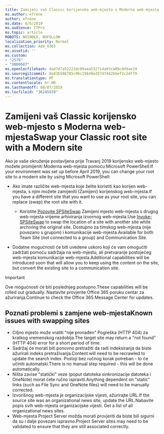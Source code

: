 ```yaml
---
title: Zamijeni vaš Classic korijensko web-mjesto s Moderna web-mjesta
ms.author: efrene
author: efrene
ms.date: 8/6/2019
ms.audience: ITPro
ms.topic: article
ROBOTS: NOINDEX, NOFOLLOW
localization_priority: Normal
ms.collection: Adm_O365
ms.assetid: ''
ms.custom:
- "2579"
- "9000687"
ms.openlocfilehash: dad7d7a52222dc09aea532714a93ca89c0d9ae19
ms.sourcegitcommit: 8a83b508785c96c19648ed574f442bbef2c2dff9
ms.translationtype: MT
ms.contentlocale: hr-HR
ms.lasthandoff: 08/07/2019
ms.locfileid: "36245939"
---
```

# <a name="swap-your-classic-root-site-with-a-modern-site"></a><span data-ttu-id="3cd22-102">Zamijeni vaš Classic korijensko web-mjesto s Moderna web-mjesta</span><span class="sxs-lookup"><span data-stu-id="3cd22-102">Swap your Classic root site with a Modern site</span></span>

<span data-ttu-id="3cd22-103">Ako je vaše okruženje postavljena prije Travanj 2019 korijensko web-mjesto možete promijeniti Moderna web-mjesta pomoću Microsoft PowerShell:</span><span class="sxs-lookup"><span data-stu-id="3cd22-103">If your environment was set up before April 2019, you can change your root site to a modern site by using Microsoft PowerShell:</span></span>

- <span data-ttu-id="3cd22-104">Ako imate različite web-mjesta koje želite koristiti kao korijen web-mjesta, s njim možete zamijeniti (Zamijeni) korijenskog web-mjesta.</span><span class="sxs-lookup"><span data-stu-id="3cd22-104">If you have a different site that you want to use as your root site, you can replace (swap) the root site with it.</span></span> 
    - <span data-ttu-id="3cd22-105">Koristite [Pozovite SPSiteSwap](https://docs.microsoft.com/powershell/module/sharepoint-online/invoke-spositeswap?view=sharepoint-ps) Zamijeni mjesto web-mjesta s drugog web-mjesta vrijeme arhiviranja izvornog web-mjesta.</span><span class="sxs-lookup"><span data-stu-id="3cd22-105">Use [Invoke-SPSiteSwap](https://docs.microsoft.com/powershell/module/sharepoint-online/invoke-spositeswap?view=sharepoint-ps) to swap the location of a site with another site while archiving the original site.</span></span> <span data-ttu-id="3cd22-106">Dostupno za timskog web-mjesta (nije povezano s grupom) i komunikacije web-mjesta.</span><span class="sxs-lookup"><span data-stu-id="3cd22-106">Available for both Team Site (not connected to a group) and Communication Site.</span></span> 

- <span data-ttu-id="3cd22-107">Dodatne mogućnosti će biti uvedene uskoro koji će vam omogućiti zadržati pomoću sadržaja na web-mjestu, ali pretvaranje postojećeg web-mjesta komunikacije web-mjesta.</span><span class="sxs-lookup"><span data-stu-id="3cd22-107">Additional capabilities will be introduced soon that will allow you to keep using the content on the site, but convert the existing site to a communication site.</span></span> 
>[!Important]
><span data-ttu-id="3cd22-108">Ove mogućnosti će biti poslednjeg postupno.</span><span class="sxs-lookup"><span data-stu-id="3cd22-108">These capabilities will be rolled out gradually.</span></span> <span data-ttu-id="3cd22-109">Nastavite provjerite Office 365 poruku centar za ažuriranja.</span><span class="sxs-lookup"><span data-stu-id="3cd22-109">Continue to check the Office 365 Message Center for updates.</span></span> 

## <a name="known-issues-with-swapping-sites"></a><span data-ttu-id="3cd22-110">Poznati problemi s zamjene web-mjesta</span><span class="sxs-lookup"><span data-stu-id="3cd22-110">Known issues with swapping sites</span></span>

- <span data-ttu-id="3cd22-111">Ciljno mjesto može vratiti "nije pronađen" Pogreška (HTTP 404) za kratkog vremenskog razdoblja.</span><span class="sxs-lookup"><span data-stu-id="3cd22-111">The target site may return a "not found" (HTTP 404) error for a short period of time.</span></span>
- <span data-ttu-id="3cd22-112">Sadržaj će morati biti ponovno pretražiti da radi indeksiranja da biste ažurirali indeks pretraživanja.</span><span class="sxs-lookup"><span data-stu-id="3cd22-112">Content will need to be recrawled to update the search index.</span></span> <span data-ttu-id="3cd22-113">Postoji bez ručnog korak potreban - to će učiniti automatski.</span><span class="sxs-lookup"><span data-stu-id="3cd22-113">There is no manual step required - this will be done automatically.</span></span>
- <span data-ttu-id="3cd22-114">Ništa zavise "statički" veze (poput datoteka sinkronizacije datoteka i OneNote) morat ćete ručno ispraviti.</span><span class="sxs-lookup"><span data-stu-id="3cd22-114">Anything dependent on "static" links (such as File Sync and OneNote files) will need to be manually corrected.</span></span>
- <span data-ttu-id="3cd22-115">Izvorišnog web-mjesta je organizacijske vijesti, ažurirajte URL.</span><span class="sxs-lookup"><span data-stu-id="3cd22-115">If the source site was an organizational news site, update the URL.</span></span><span data-ttu-id="3cd22-116">Nabavite popis svih web-mjesta organizacijske vijesti.</span><span class="sxs-lookup"><span data-stu-id="3cd22-116"> Get a list of all organizational news sites.</span></span>
- <span data-ttu-id="3cd22-117">Web-mjesta Project Server možda morati provjeriti da biste bili sigurni da su i dalje povezani ispravno.</span><span class="sxs-lookup"><span data-stu-id="3cd22-117">Project Server sites may need to be validated to ensure that they are still associated correctly.</span></span>





